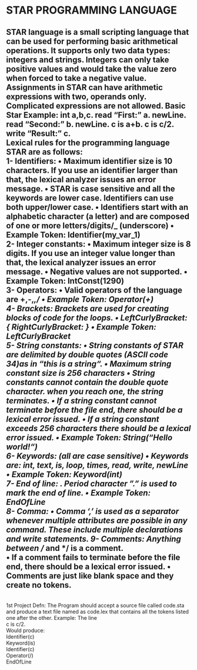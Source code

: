 # STAR PROGRAMMING LANGUAGE

STAR language is a small scripting language that can be used for performing basic arithmetical operations. It supports only two data types: integers and strings. Integers can only take positive values and would take the value zero when forced to take a negative value. Assignments in STAR can have arithmetic expressions with two, operands only. Complicated expressions are not allowed.
Basic Star Example:
int a,b,c.
read “First:” a.
newLine.
read “Second:” b.
newLine.
c is a+b.
c is c/2.
write “Result:” c.
<br>
Lexical rules for the programming language STAR are as follows:
<br>
1- Identifiers: 
•	Maximum identifier size is 10 characters. If you use an identifier larger than that, the lexical analyzer issues an error message.
•	STAR is case sensitive and all the keywords are lower case. Identifiers can use both upper/lower case.
•	Identifiers start with an alphabetic character (a letter) and are composed of one or more letters/digits/_ (underscore)
•	Example Token: Identifier(my_var_1) <br>
2- Integer constants:
•	Maximum integer size is 8 digits. If you use an integer value longer than that, the lexical analyzer issues an error message.
•	Negative values are not supported.
•	Example Token: IntConst(1290) <br>
3- Operators:
•	Valid operators of the language are +,-,*,/
•	Example Token: Operator(+)<br>
4- Brackets:
	Brackets are used for creating blocks of code for the loops.
•	LeftCurlyBracket:  {		RightCurlyBracket:  }
•	Example Token: LeftCurlyBracket<br>
5- String constants:
•	String constants of STAR are delimited by double quotes (ASCII code 34)as in “this is a string“.
•	Maximum string constant size is 256 characters
•	String constants cannot contain the double quote character. when you reach one, the string terminates.
•	If a string constant cannot terminate before the file end, there should be a lexical error issued.
•	If a string constant exceeds 256 characters there should be a lexical error issued.
•	Example Token: String(“Hello world!“)<br>
6- Keywords: (all are case sensitive)
•	Keywords are: int, text, is, loop, times, read, write, newLine
•	Example Token: Keyword(int)<br>
7- End of line:  .
	Period character ”.” is used to mark the end of line.
•	Example Token: EndOfLine<br>
8- Comma:
•	Comma ‘,’ is used as a separator whenever multiple attributes are possible in any command. These include multiple declarations and write statements.
9- Comments: Anything between /* and */ is a comment.<br>
•	If a comment fails to terminate before the file end, there should be a lexical error issued.
•	Comments are just like blank space and they create no tokens.<br>
------------------------------------------------------------------------
<br>
1st Project Defn: The Program should accept a source file called code.sta and produce a text file named as code.lex that contains all the tokens listed one after the other.
Example: The line 
<br>
c is c/2.<br>
Would produce:<br>
Identifier(c)<br>
Keyword(is)<br>
Identifier(c)<br>
Operator(/)<br>
EndOfLine<br>


